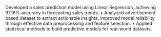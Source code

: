 Developed a sales prediction model using Linear Regression, achieving 97.16% accuracy in
forecasting sales trends.
• Analyzed advertisement based dataset to extract actionable insights, improved model reliability through effective
data preprocessing and feature selection.
• Applied statistical methods to build predictive models for real-world datasets.
